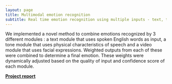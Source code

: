 ```yaml
---
layout: page
title: Multimodal emotion recognition
subtitle: Real time emotion recognition using multiple inputs - text, tone and video
---
```

We implemented a novel method to combine emotions recognized by 3 different modules : a text module that uses spoken English words as input, a tone module that uses physical characteristics of speech and a video module that uses facial expressions. Weighted outputs from each of these were combined to determine a final emotion. These weights were dynamically adjusted based on the quality of input and confidence score of each module.

[**Project report**](BE_Project_thesis.pdf)
